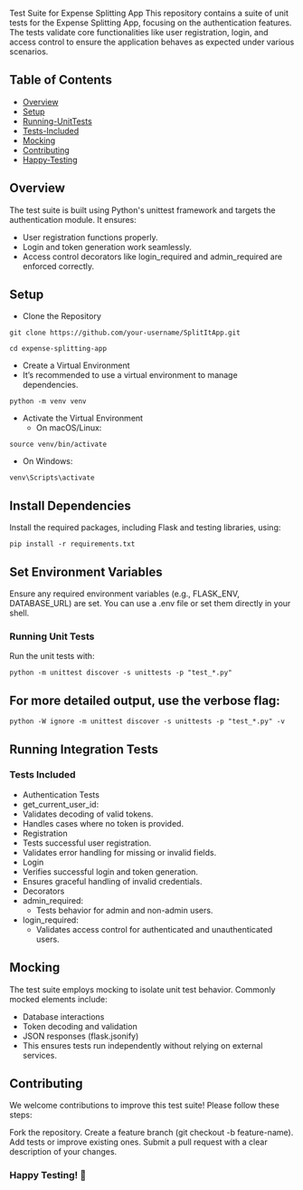 Test Suite for Expense Splitting App
This repository contains a suite of unit tests for the Expense Splitting App, focusing on the authentication features. The tests validate core functionalities like user registration, login, and access control to ensure the application behaves as expected under various scenarios.

## Table of Contents
- [Overview](#overview)
- [Setup](#setup)
- [Running-UnitTests](#running-unit-tests)
- [Tests-Included](#tests-included)
- [Mocking](#mocking)
- [Contributing](#contributing)
- [Happy-Testing](#happy-testing-)


## Overview
The test suite is built using Python's unittest framework and targets the authentication module. It ensures:

- User registration functions properly.
- Login and token generation work seamlessly.
- Access control decorators like login_required and admin_required are enforced correctly.

## Setup
- Clone the Repository
```
git clone https://github.com/your-username/SplitItApp.git

cd expense-splitting-app
```
- Create a Virtual Environment
- It’s recommended to use a virtual environment to manage dependencies.
```
python -m venv venv
```
- Activate the Virtual Environment
  - On macOS/Linux:
```
source venv/bin/activate
```
   - On Windows:
```
venv\Scripts\activate
```

## Install Dependencies
Install the required packages, including Flask and testing libraries, using:

```
pip install -r requirements.txt
```

## Set Environment Variables
Ensure any required environment variables (e.g., FLASK_ENV, DATABASE_URL) are set. You can use a .env file or set them directly in your shell.

### Running Unit Tests
Run the unit tests with:

```
python -m unittest discover -s unittests -p "test_*.py"
```

## For more detailed output, use the verbose flag:

```
python -W ignore -m unittest discover -s unittests -p "test_*.py" -v
```
## Running Integration Tests
### Tests Included
  - Authentication Tests
  - get_current_user_id:
  - Validates decoding of valid tokens.
  - Handles cases where no token is provided.
  - Registration
  - Tests successful user registration.
  - Validates error handling for missing or invalid fields.
  - Login
  - Verifies successful login and token generation.
  - Ensures graceful handling of invalid credentials.
- Decorators
- admin_required:
  - Tests behavior for admin and non-admin users.
- login_required:
  - Validates access control for authenticated and unauthenticated users.

## Mocking
The test suite employs mocking to isolate unit test behavior. Commonly mocked elements include:

- Database interactions
- Token decoding and validation
- JSON responses (flask.jsonify)
- This ensures tests run independently without relying on external services.

## Contributing
We welcome contributions to improve this test suite! Please follow these steps:

Fork the repository.
Create a feature branch (git checkout -b feature-name).
Add tests or improve existing ones.
Submit a pull request with a clear description of your changes.

### Happy Testing! 🎉

